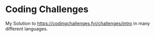 # Coding Challenges

My Solution to https://codingchallenges.fyi/challenges/intro in many different languages.
